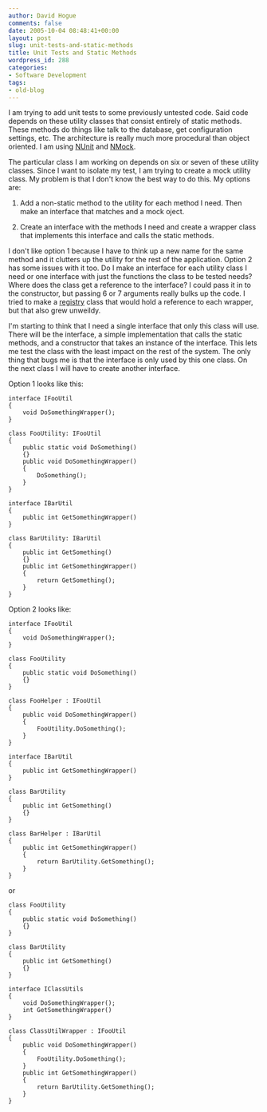 ```yaml
---
author: David Hogue
comments: false
date: 2005-10-04 08:48:41+00:00
layout: post
slug: unit-tests-and-static-methods
title: Unit Tests and Static Methods
wordpress_id: 288
categories:
- Software Development
tags:
- old-blog
---
```


I am trying to add unit tests to some previously untested code.  Said code depends on these utility classes that consist entirely of static methods.  These methods do things like talk to the database, get configuration settings, etc.  The architecture is really much more procedural than object oriented. I am using [NUnit](http://www.nunit.org/) and [ NMock](http://www.nmock.org/).

The particular class I am working on depends on six or seven of these utility classes.  Since I want to isolate my test, I am trying to create a mock utility class.  My problem is that I don't know the best way to do this.  My options are:





  1. Add a non-static method to the utility for each method I need.  Then make an interface that matches and a mock oject.


  2. Create an interface with the methods I need and create a wrapper class that implements this interface and calls the static methods.



I don't like option 1 because I have to think up a new name for the same method and it clutters up the utility for the rest of the application.  Option 2 has some issues with it too.  Do I make an interface for each utility class I need or one interface with just the functions the class to be tested needs?  Where does the class get a reference to the interface?  I could pass it in to the constructor, but passing 6 or 7 arguments really bulks up the code.  I tried to make a [registry](http://www.martinfowler.com/eaaCatalog/registry.html) class that would hold a reference to each wrapper, but that also grew unweildy.

I'm starting to think that I need a single interface that only this class will use.  There will be the interface, a simple implementation that calls the static methods, and a constructor that takes an instance of the interface.  This lets me test the class with the least impact on the rest of the system.  The only thing that bugs me is that the interface is only used by this one class.  On the next class I will have to create another interface.

Option 1 looks like this:

    
    interface IFooUtil
    {
    	void DoSomethingWrapper();
    }
    
    class FooUtility: IFooUtil
    {
    	public static void DoSomething()
    	{}
    	public void DoSomethingWrapper()
    	{
    		DoSomething();
    	}
    }
    
    interface IBarUtil
    {
    	public int GetSomethingWrapper()
    }
    
    class BarUtility: IBarUtil
    {
    	public int GetSomething()
    	{}
    	public int GetSomethingWrapper()
    	{
    		return GetSomething();
    	}
    }



Option 2 looks like:

    
    interface IFooUtil
    {
    	void DoSomethingWrapper();
    }
    
    class FooUtility
    {
    	public static void DoSomething()
    	{}
    }
    
    class FooHelper : IFooUtil
    {
    	public void DoSomethingWrapper()
    	{
    		FooUtility.DoSomething();
    	}
    }
    
    interface IBarUtil
    {
    	public int GetSomethingWrapper()
    }
    
    class BarUtility
    {
    	public int GetSomething()
    	{}
    }
    
    class BarHelper : IBarUtil
    {
    	public int GetSomethingWrapper()
    	{
    		return BarUtility.GetSomething();
    	}
    }



or

    
    class FooUtility
    {
    	public static void DoSomething()
    	{}
    }
    
    class BarUtility
    {
    	public int GetSomething()
    	{}
    }
    
    interface IClassUtils
    {
    	void DoSomethingWrapper();
    	int GetSomethingWrapper()
    }
    
    class ClassUtilWrapper : IFooUtil
    {
    	public void DoSomethingWrapper()
    	{
    		FooUtility.DoSomething();
    	}
    	public int GetSomethingWrapper()
    	{
    		return BarUtility.GetSomething();
    	}
    }
